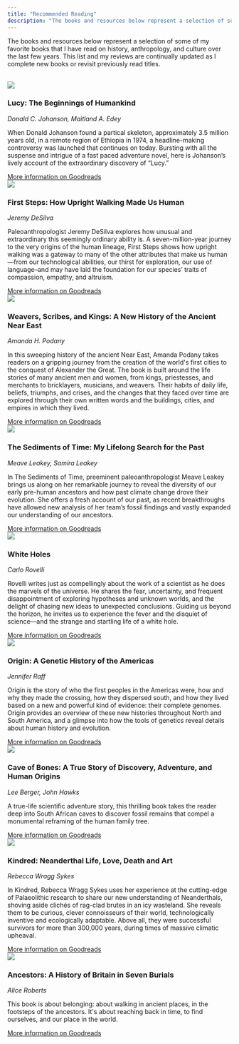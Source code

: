 ```yaml
---
title: "Recommended Reading"
description: "The books and resources below represent a selection of some of my favorite books that I have read on history, anthropology, and culture over the last few years. This list and my reviews are continually updated as I complete new books or revisit previously read titles."
---
```

The books and resources below represent a selection of some of my favorite books that I have read on history, anthropology, and culture over the last few years. This list and my reviews are continually updated as I complete new books or revisit previously read titles.

<br>

<div class="book-container">
  <img src="https://images-na.ssl-images-amazon.com/images/S/compressed.photo.goodreads.com/books/1327200827i/1352294.jpg">
  <div class="book-info">
    <h3>Lucy: The Beginnings of Humankind</h3>
    <em>Donald C. Johanson, Maitland A. Edey</em>
    <p>When Donald Johanson found a partical skeleton, approximately 3.5 million years old, in a remote region of Ethiopia in 1974, a headline-making controversy was launched that continues on today. Bursting with all the suspense and intrigue of a fast paced adventure novel, here is Johanson’s lively account of the extraordinary discovery of “Lucy.”</p>
    <a href="https://www.goodreads.com/book/show/189311.Lucy" target="_blank" rel="noopener noreferrer">More information on Goodreads</a>
  </div>
</div>

<div class="book-container">
  <img src="https://images-na.ssl-images-amazon.com/images/S/compressed.photo.goodreads.com/books/1594618538i/52716713.jpg">
  <div class="book-info">
    <h3>First Steps: How Upright Walking Made Us Human</h3>
    <em>Jeremy DeSilva</em>
    <p>Paleoanthropologist Jeremy DeSilva explores how unusual and extraordinary this seemingly ordinary ability is. A seven-million-year journey to the very origins of the human lineage, First Steps shows how upright walking was a gateway to many of the other attributes that make us human—from our technological abilities, our thirst for exploration, our use of language–and may have laid the foundation for our species’ traits of compassion, empathy, and altruism.</p>
    <a href="https://www.goodreads.com/book/show/52716713-first-steps" target="_blank" rel="noopener noreferrer">More information on Goodreads</a>
  </div>
</div>

<div class="book-container">
  <img src="https://images-na.ssl-images-amazon.com/images/S/compressed.photo.goodreads.com/books/1634636289i/58990314.jpg">
  <div class="book-info">
    <h3>Weavers, Scribes, and Kings: A New History of the Ancient Near East</h3>
    <em>Amanda H. Podany</em>
    <p>In this sweeping history of the ancient Near East, Amanda Podany takes readers on a gripping journey from the creation of the world's first cities to the conquest of Alexander the Great. The book is built around the life stories of many ancient men and women, from kings, priestesses, and merchants to bricklayers, musicians, and weavers. Their habits of daily life, beliefs, triumphs, and crises, and the changes that they faced over time are explored through their own written words and the buildings, cities, and empires in which they lived.</p>
    <a href="https://www.goodreads.com/book/show/58990314-weavers-scribes-and-kings" target="_blank" rel="noopener noreferrer">More information on Goodreads</a>
  </div>
</div>


<div class="book-container">
  <img src="https://images-na.ssl-images-amazon.com/images/S/compressed.photo.goodreads.com/books/1565921583i/52928789.jpg">
  <div class="book-info">
    <h3>The Sediments of Time: My Lifelong Search for the Past</h3>
    <em>Meave Leakey, Samira Leakey</em>
    <p>In The Sediments of Time, preeminent paleoanthropologist Meave Leakey brings us along on her remarkable journey to reveal the diversity of our early pre-human ancestors and how past climate change drove their evolution. She offers a fresh account of our past, as recent breakthroughs have allowed new analysis of her team’s fossil findings and vastly expanded our understanding of our ancestors.</p>
    <a href="https://www.goodreads.com/book/show/52928789-the-sediments-of-time" target="_blank" rel="noopener noreferrer">More information on Goodreads</a>
  </div>
</div>

<div class="book-container">
  <img src="https://images-na.ssl-images-amazon.com/images/S/compressed.photo.goodreads.com/books/1680062441i/124034693.jpg">
  <div class="book-info">
    <h3>White Holes</h3>
    <em>Carlo Rovelli</em>
    <p>Rovelli writes just as compellingly about the work of a scientist as he does the marvels of the universe. He shares the fear, uncertainty, and frequent disappointment of exploring hypotheses and unknown worlds, and the delight of chasing new ideas to unexpected conclusions. Guiding us beyond the horizon, he invites us to experience the fever and the disquiet of science—and the strange and startling life of a white hole.</p>
    <a href="https://www.goodreads.com/book/show/124034693-white-holes" target="_blank" rel="noopener noreferrer">More information on Goodreads</a>
  </div>
</div>

<div class="book-container">
  <img src="https://images-na.ssl-images-amazon.com/images/S/compressed.photo.goodreads.com/books/1639384597i/53916158.jpg">
  <div class="book-info">
    <h3>Origin: A Genetic History of the Americas</h3>
    <em>Jennifer Raff</em>
    <p>Origin is the story of who the first peoples in the Americas were, how and why they made the crossing, how they dispersed south, and how they lived based on a new and powerful kind of evidence: their complete genomes. Origin provides an overview of these new histories throughout North and South America, and a glimpse into how the tools of genetics reveal details about human history and evolution.</p>
    <a href="https://www.goodreads.com/book/show/53916158-origin" target="_blank" rel="noopener noreferrer">More information on Goodreads</a>
  </div>
</div>

<div class="book-container">
  <img src="https://images-na.ssl-images-amazon.com/images/S/compressed.photo.goodreads.com/books/1684778898i/122858878.jpg">
  <div class="book-info">
    <h3>Cave of Bones: A True Story of Discovery, Adventure, and Human Origins</h3>
    <em>Lee Berger, John Hawks</em>
    <p>A true-life scientific adventure story, this thrilling book takes the reader deep into South African caves to discover fossil remains that compel a monumental reframing of the human family tree.</p>
    <a href="https://www.goodreads.com/book/show/122858878-cave-of-bones" target="_blank" rel="noopener noreferrer">More information on Goodreads</a>
  </div>
</div>

<div class="book-container">
  <img src="https://images-na.ssl-images-amazon.com/images/S/compressed.photo.goodreads.com/books/1620976596i/37941599.jpg">
  <div class="book-info">
    <h3>Kindred: Neanderthal Life, Love, Death and Art</h3>
    <em>Rebecca Wragg Sykes</em>
    <p>In Kindred, Rebecca Wragg Sykes uses her experience at the cutting-edge of Palaeolithic research to share our new understanding of Neanderthals, shoving aside clichés of rag-clad brutes in an icy wasteland. She reveals them to be curious, clever connoisseurs of their world, technologically inventive and ecologically adaptable. Above all, they were successful survivors for more than 300,000 years, during times of massive climatic upheaval.</p>
    <a href="https://www.goodreads.com/book/show/37941599-kindred" target="_blank" rel="noopener noreferrer">More information on Goodreads</a>
  </div>
</div>

<div class="book-container">
  <img src="https://images-na.ssl-images-amazon.com/images/S/compressed.photo.goodreads.com/books/1612816205i/57002292.jpg">
  <div class="book-info">
    <h3>Ancestors: A History of Britain in Seven Burials</h3>
    <em>Alice Roberts</em>
    <p>This book is about belonging: about walking in ancient places, in the footsteps of the ancestors. It's about reaching back in time, to find ourselves, and our place in the world.</p>
    <a href="https://www.goodreads.com/book/show/57002292-ancestors" target="_blank" rel="noopener noreferrer">More information on Goodreads</a>
  </div>
</div>
